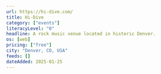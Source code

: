 ```yaml
---
url: https://hi-dive.com/
title: Hi-Dive
category: ["events"]
literacyLevel: "0"
headline: A rock music venue located in historic Denver.
os: [web]
pricing: ["free"]
city: "Denver, CO, USA"
feeds: []
dateAdded: 2025-01-25
---
```

